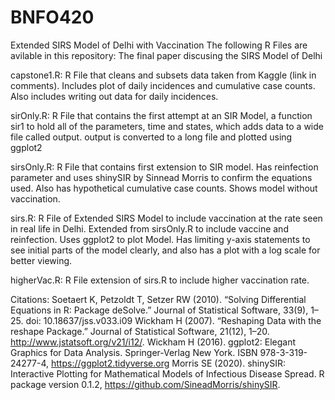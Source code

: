 # BNFO420
Extended SIRS Model of Delhi with Vaccination 
The following R Files are avilable in this repository:
The final paper discusing the SIRS Model of Delhi

capstone1.R: R File that cleans and subsets data taken from Kaggle (link in comments). Includes plot of daily incidences and cumulative case counts. Also includes writing out data for daily incidences.

sirOnly.R: R File that contains the first attempt at an SIR Model, a function sir1 to hold all of the parameters, time and states, which adds data to a wide file called output. output is converted to a long file and plotted using ggplot2

sirsOnly.R: R File that contains first extension to SIR model. Has reinfection parameter and uses shinySIR by Sinnead Morris to confirm the equations used. Also has hypothetical cumulative case counts. Shows model without vaccination.

sirs.R: R File of Extended SIRS Model to include vaccination at the rate seen in real life in Delhi. Extended from sirsOnly.R to include vaccine and reinfection. Uses ggplot2 to plot Model. Has limiting y-axis statements to see initial parts of the model clearly, and also has a plot with a log scale for better viewing.

higherVac.R: R File extension of sirs.R to include higher vaccination rate.

Citations:
Soetaert K, Petzoldt T, Setzer RW (2010). “Solving Differential Equations in R: Package deSolve.” Journal of Statistical Software, 33(9), 1–25. doi: 10.18637/jss.v033.i09
Wickham H (2007). “Reshaping Data with the reshape Package.” Journal of Statistical Software, 21(12), 1–20. http://www.jstatsoft.org/v21/i12/.
Wickham H (2016). ggplot2: Elegant Graphics for Data Analysis. Springer-Verlag New York. ISBN 978-3-319-24277-4, https://ggplot2.tidyverse.org
Morris SE (2020). shinySIR: Interactive Plotting for Mathematical Models of Infectious Disease Spread. R package version 0.1.2, https://github.com/SineadMorris/shinySIR.
